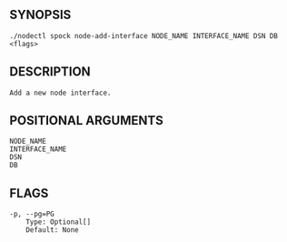 ## SYNOPSIS
    ./nodectl spock node-add-interface NODE_NAME INTERFACE_NAME DSN DB <flags>
 
## DESCRIPTION
    Add a new node interface.
 
## POSITIONAL ARGUMENTS
    NODE_NAME
    INTERFACE_NAME
    DSN
    DB
 
## FLAGS
    -p, --pg=PG
        Type: Optional[]
        Default: None

